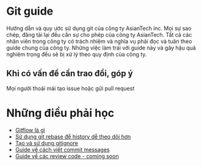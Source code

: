 # Git guide
Hướng dẫn và quy ước sử dụng git của công ty AsianTech inc. Mọi sự sao chép, đăng tải lại đều cần sự cho phép của công ty AsianTech.
Tất cả các nhân viên trong công ty có trách nhiệm và nghĩa vụ phải đọc và tuân theo guide chung của công ty. Những việc làm trái với guide này và gây hậu quả nghiêm trọng đều sẽ bị xử lý theo quy định của công ty.

## Khi có vấn đề cần trao đổi, góp ý
Mọi người thoải mái tạo issue hoặc gửi pull request

# Những điều phải học
* [Gitflow là gì](https://github.com/AsianTechInc/AST-git-style-guide/blob/master/gitflow.md)
* [Sử dụng git rebase để history dễ theo dõi hơn](https://github.com/AsianTechInc/AST-git-style-guide/blob/master/git-rebase.md)
* [Tạo và sử dụng gitignore](https://github.com/AsianTechInc/AST-git-style-guide/blob/master/git-ignore.md)
* [Guide về cách viết commit messages](https://github.com/AsianTechInc/AST-git-style-guide/blob/master/git-commit-messages.md)
* [Guide về các review code - coming soon]()

